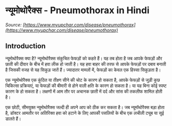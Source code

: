 # न्यूमोथोरैक्स - Pneumothorax in Hindi
_Source: [https://www.myupchar.com/disease/pneumothorax](https://www.myupchar.com/disease/pneumothorax)_

## Introduction
न्यूमोथोरैक्स क्या है?
न्यूमोथोरैक्स संकुचित फेफड़ों को कहते हैं। यह तब होता है जब आपके फेफड़ों और छाती की दीवार के बीच में हवा लीक हो जाती है। यह हवा बाहर की तरफ से आपके फेफड़ों पर दबाव बनाती है जिसकी वजह से यह सिकुड़ जातें हैं। ज्यादातर मामलों में, फेफड़ों का केवल एक हिस्सा सिकुड़ता है।
एक न्यूमोथोरैक्स एक कुंठित या तीक्ष्ण सीने की चोट के कारण हो सकता है, आपके फेफड़ों से जुड़ी कुछ चिकित्सा प्रक्रियाएं, या फेफड़ों की बीमारी से होने वाली क्षति के कारण हो सकता है। या यह बिना कोई स्पष्ट कारण के हो सकता है। लक्षणों में आम तौर पर अचानक छाती में दर्द और सांस की तकलीफ शामिल होती है।
एक छोटी, सीमयुक्त न्युमोथोरैक्स जल्दी ही अपने आप को ठीक कर सकता है। जब न्यूमॉथोरैक्स बड़ा होता है, डॉक्टर आमतौर पर अतिरिक्त हवा को हटाने के लिए आपकी पसलियों के बीच एक लचीली ट्यूब या सुई डालते हैं।

